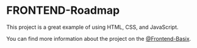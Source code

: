 # FRONTEND-Roadmap

This project is a great example of using HTML, CSS, and JavaScript.

You can find more information about the project on the [@Frontend-Basix](https://github.com/TheMechhanic/FRONTEND-Roadmap.git).
